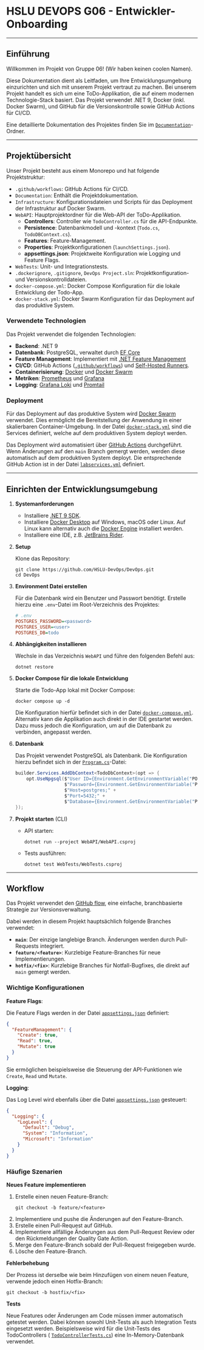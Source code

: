 # HSLU DEVOPS G06 - Entwickler-Onboarding

---

## Einführung

Willkommen im Projekt von Gruppe 06! (Wir haben keinen coolen Namen).

Diese Dokumentation dient als Leitfaden, um Ihre Entwicklungsumgebung einzurichten und sich mit unserem Projekt vertraut
zu machen. Bei unserem Projekt handelt es sich um eine ToDo-Applikation, die auf einem modernen Technologie-Stack
basiert. Das Projekt verwendet .NET 9, Docker (inkl. Docker Swarm), und GitHub für die Versionskontrolle sowie GitHub
Actions für CI/CD.

Eine detaillierte Dokumentation des Projektes finden Sie im [`Documentation`](Documentation)-Ordner.

---

## Projektübersicht

Unser Projekt besteht aus einem Monorepo und hat folgende Projektstruktur:

- `.github/workflows`: GitHub Actions für CI/CD.
- `Documentation`: Enthält die Projektdokumentation.
- `Infrastructure`: Konfigurationsdateien und Scripts für das Deployment der Infrastruktur auf Docker Swarm.
- `WebAPI`: Hauptprojektordner für die Web-API der ToDo-Applikation.
    - **Controllers**: Controller wie `TodoController.cs` für die API-Endpunkte.
    - **Persistence**: Datenbankmodell und -kontext (`Todo.cs`, `TodoDBContext.cs`).
    - **Features**: Feature-Management.
    - **Properties**: Projektkonfigurationen (`launchSettings.json`).
    - **appsettings.json**: Projektweite Konfiguration wie Logging und Feature Flags.
- `WebTests`: Unit- und Integrationstests.
- `.dockerignore`, `.gitignore`, `DevOps Project.sln`: Projektkonfiguration- und Versionskontrolldateien.
- `docker-compose.yml`: Docker Compose Konfiguration für die lokale Entwicklung der Todo-App.
- `docker-stack.yml`: Docker Swarm Konfiguration für das Deployment auf das produktive System.

### Verwendete Technologien

Das Projekt verwendet die folgenden Technologien:

- **Backend**: .NET 9
- **Datenbank**: PostgreSQL, verwaltet durch [EF Core](https://learn.microsoft.com/en-us/ef/core/)
- **Feature Management**: Implementiert
  mit [.NET Feature Management](https://learn.microsoft.com/en-us/azure/azure-app-configuration/feature-management-dotnet-reference)
- **CI/CD**: GitHub Actions ([`.github/workflows`](.github/workflows))
  und [Self-Hosted Runners](https://docs.github.com/en/actions/hosting-your-own-runners/managing-self-hosted-runners/about-self-hosted-runners).
- **Containerisierung**: [Docker](https://www.docker.com/) und [Docker Swarm](https://docs.docker.com/engine/swarm/)
- **Metriken**: [Prometheus](https://prometheus.io/) und [Grafana](https://grafana.com/grafana/)
- **Logging**: [Grafana Loki](https://grafana.com/oss/loki/)
  und [Promtail](https://grafana.com/docs/loki/latest/send-data/promtail/)

### Deployment

Für das Deployment auf das produktive System wird [Docker Swarm](https://docs.docker.com/engine/swarm/) verwendet. Dies
ermöglicht die Bereitstellung der Anwendung in einer skalierbaren Container-Umgebung. In der Datei [
`docker-stack.yml`](docker-stack.yml) sind die Services definiert, welche auf dem produktiven System deployt werden.

Das Deployment wird automatisiert über [GitHub Actions](https://github.com/features/actions) durchgeführt. Wenn
Änderungen auf den `main` Branch gemergt werden, werden diese automatisch auf dem produktiven System deployt. Die
entsprechende GitHub Action ist in der Datei [`labservices.yml`](.github/workflows/labservices.yml) definiert.

---

## Einrichten der Entwicklungsumgebung

1. **Systemanforderungen**
    - Installiere  [.NET 9 SDK](https://dotnet.microsoft.com/download).
    - Installiere [Docker Desktop](https://www.docker.com/products/docker-desktop) auf Windows, macOS oder Linux.
      Auf Linux kann alternativ auch die [Docker Engine](https://docs.docker.com/engine/install/) installiert werden.
    - Installiere eine IDE, z.B. [JetBrains Rider](https://www.jetbrains.com/rider/).

2. **Setup**

   Klone das Repository:
   ```shell
   git clone https://github.com/HSLU-DevOps/DevOps.git
   cd DevOps
   ```

3. **Environment Datei erstellen**

   Für die Datenbank wird ein Benutzer und Passwort benötigt. Erstelle hierzu eine `.env`-Datei im Root-Verzeichnis des
   Projektes:
   ```ini
   # .env
   POSTGRES_PASSWORD=<password>
   POSTGRES_USER=<user>
   POSTGRES_DB=todo
   ```

4. **Abhängigkeiten installieren**

   Wechsle in das Verzeichnis `WebAPI` und führe den folgenden Befehl aus:
   ```shell
   dotnet restore
   ```

5. **Docker Compose für die lokale Entwicklung**

   Starte die Todo-App lokal mit Docker Compose:
   ```shell
   docker compose up -d
   ```
   Die Konfiguration hierfür befindet sich in der Datei [`docker-compose.yml`](docker-compose.yml). Alternativ kann die
   Applikation auch direkt in der IDE gestartet werden. Dazu muss jedoch die Konfiguration, um auf die Datenbank zu
   verbinden, angepasst werden.

6. **Datenbank**

   Das Projekt verwendet PostgreSQL als Datenbank. Die Konfiguration hierzu befindet sich in der [
   `Program.cs`](WebAPI/Program.cs)-Datei:
   ```csharp
   builder.Services.AddDbContext<TodoDbContext>(opt => {
       opt.UseNpgsql($"User ID={Environment.GetEnvironmentVariable("POSTGRES_USER")};" +
                     $"Password={Environment.GetEnvironmentVariable("POSTGRES_PASSWORD")};" +
                     $"Host=postgres;" +
                     $"Port=5432;" +
                     $"Database={Environment.GetEnvironmentVariable("POSTGRES_DB")};");
   });
   ```

7. **Projekt starten** (CLI)
    - API starten:
      ```shell
      dotnet run --project WebAPI/WebAPI.csproj
      ```
    - Tests ausführen:
      ```shell
      dotnet test WebTests/WebTests.csproj
      ```

---

## Workflow

Das Projekt verwendet den [GitHub flow](https://docs.github.com/en/get-started/using-github/github-flow), eine einfache,
branchbasierte Strategie zur Versionsverwaltung.

Dabei werden in diesem Projekt hauptsächlich folgende Branches verwendet:

- **`main`**: Der einzige langlebige Branch. Änderungen werden durch Pull-Requests integriert.
- **`feature/<feature>`**: Kurzlebige Feature-Branches für neue Implementierungen.
- **`hotfix/<fix>`**: Kurzlebige Branches für Notfall-Bugfixes, die direkt auf `main` gemergt werden.

### Wichtige Konfigurationen

**Feature Flags**:

Die Feature Flags werden in der Datei [`appsettings.json`](WebAPI/appsettings.json) definiert:

```json
{
  "FeatureManagement": {
    "Create": true,
    "Read": true,
    "Mutate": true
  }
}
```

Sie ermöglichen beispielsweise die Steuerung der API-Funktionen wie `Create`, `Read` und `Mutate`.

**Logging**:

Das Log Level wird ebenfalls über die Datei [`appsettings.json`](WebAPI/appsettings.json) gesteuert:

```json
{
  "Logging": {
    "LogLevel": {
      "Default": "Debug",
      "System": "Information",
      "Microsoft": "Information"
    }
  }
}
```

### Häufige Szenarien

**Neues Feature implementieren**

1. Erstelle einen neuen Feature-Branch:
   ```shell
   git checkout -b feature/<feature>
   ```
2. Implementiere und pushe die Änderungen auf den Feature-Branch.
3. Erstelle einen Pull-Request auf GitHub.
4. Implementiere allfällige Änderungen aus dem Pull-Request Review oder den Rückmeldungen der Quality Gate Action.
5. Merge den Feature-Branch sobald der Pull-Request freigegeben wurde.
6. Lösche den Feature-Branch.

**Fehlerbehebung**

Der Prozess ist derselbe wie beim Hinzufügen von einem neuen Feature, verwende jedoch einen Hotfix-Branch:

```shell
git checkout -b hostfix/<fix>
```

**Tests**

Neue Features oder Änderungen am Code müssen immer automatisch getestet werden. Dabei können sowohl Unit-Tests als auch
Integration Tests eingesetzt werden. Beispielsweise wird für die Unit-Tests des TodoControllers (
[`TodoControllerTests.cs`](WebTests/TodoControllerTests.cs)) eine In-Memory-Datenbank verwendet.
